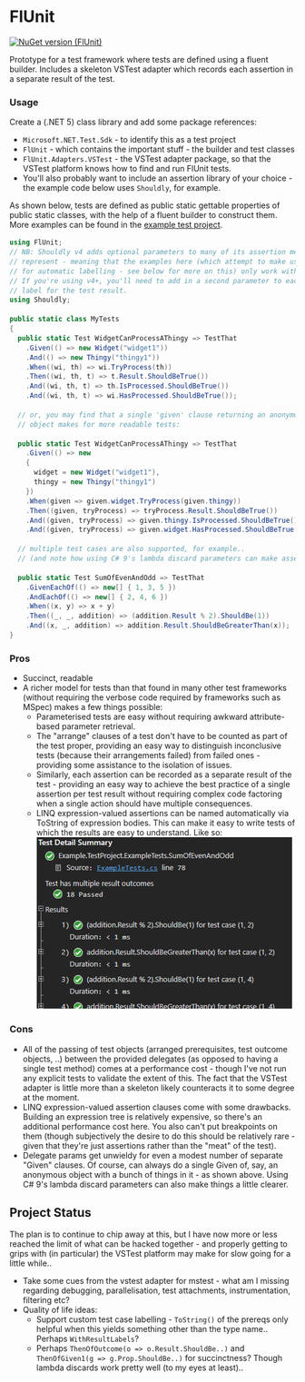 # FlUnit

[![NuGet version (FlUnit)](https://img.shields.io/nuget/v/FlUnit.svg?style=flat-square)](https://www.nuget.org/packages/FlUnit/)

Prototype for a test framework where tests are defined using a fluent builder. Includes a skeleton VSTest adapter which records each assertion in a separate result of the test. 

### Usage

Create a (.NET 5) class library and add some package references:
- `Microsoft.NET.Test.Sdk` - to identify this as a test project
- `FlUnit` - which contains the important stuff - the builder and test classes
- `FlUnit.Adapters.VSTest` - the VSTest adapter package, so that the VSTest platform knows how to find and run FlUnit tests.
- You'll also probably want to include an assertion library of your choice - the example code below uses `Shouldly`, for example.

As shown below, tests are defined as public static gettable properties of public static classes, with the help of a fluent builder to construct them. More examples can be found in the [example test project](./src/Example.TestProject/ExampleTests.cs).

```csharp
using FlUnit;
// NB: Shouldly v4 adds optional parameters to many of its assertion methods - which Linq expressions can't
// represent - meaning that the examples here (which attempt to make use of LINQ expression-valued assertions
// for automatic labelling - see below for more on this) only work with Shouldly v3-..
// If you're using v4+, you'll need to add in a second parameter to each of the 'Then' clauses - a string-valued
// label for the test result.
using Shouldly;

public static class MyTests
{
  public static Test WidgetCanProcessAThingy => TestThat
    .Given(() => new Widget("widget1"))
    .And(() => new Thingy("thingy1"))
    .When((wi, th) => wi.TryProcess(th))
    .Then((wi, th, t) => t.Result.ShouldBeTrue())
    .And((wi, th, t) => th.IsProcessed.ShouldBeTrue())
    .And((wi, th, t) => wi.HasProcessed.ShouldBeTrue());

  // or, you may find that a single 'given' clause returning an anonymous
  // object makes for more readable tests:

  public static Test WidgetCanProcessAThingy => TestThat
    .Given(() => new
    {
      widget = new Widget("widget1"),
      thingy = new Thingy("thingy1")
    })
    .When(given => given.widget.TryProcess(given.thingy))
    .Then((given, tryProcess) => tryProcess.Result.ShouldBeTrue())
    .And((given, tryProcess) => given.thingy.IsProcessed.ShouldBeTrue())
    .And((given, tryProcess) => given.widget.HasProcessed.ShouldBeTrue());

  // multiple test cases are also supported, for example..
  // (and note how using C# 9's lambda discard parameters can make assertion clauses a little clearer)

  public static Test SumOfEvenAndOdd => TestThat
    .GivenEachOf(() => new[] { 1, 3, 5 })
    .AndEachOf(() => new[] { 2, 4, 6 })
    .When((x, y) => x + y)
    .Then((_, _, addition) => (addition.Result % 2).ShouldBe(1))
    .And((x, _, addition) => addition.Result.ShouldBeGreaterThan(x));
}
```

### Pros
- Succinct, readable
- A richer model for tests than that found in many other test frameworks (without requiring the verbose code required by frameworks such as MSpec) makes a few things possible:
  - Parameterised tests are easy without requiring awkward attribute-based parameter retrieval.
  - The "arrange" clauses of a test don't have to be counted as part of the test proper, providing an easy way to distinguish inconclusive tests (because their arrangements failed) from failed ones - providing some assistance to the isolation of issues.
  - Similarly, each assertion can be recorded as a separate result of the test - providing an easy way to achieve the best practice of a single assertion per test result without requiring complex code factoring when a single action should have multiple consequences.
  - LINQ expression-valued assertions can be named automatically via ToString of expression bodies. This can make it easy to write tests of which the results are easy to understand. Like so:  
  ![Visual Studio Test Result Example](docs/VSTestResultExample.png)

### Cons
- All of the passing of test objects (arranged prerequisites, test outcome objects, ..) between the provided delegates (as opposed to having a single test method) comes at a performance cost - though I've not run any explicit tests to validate the extent of this. The fact that the VSTest adapter is little more than a skeleton likely counteracts it to some degree at the moment.
- LINQ expression-valued assertion clauses come with some drawbacks. Building an expression tree is relatively expensive, so there's an additional performance cost here. You also can't put breakpoints on them (though subjectively the desire to do this should be relatively rare - given that they're just assertions rather than the "meat" of the test).
- Delegate params get unwieldy for even a modest number of separate "Given" clauses. Of course, can always do a single Given of, say, an anonymous object with a bunch of things in it - as shown above. Using C# 9's lambda discard parameters can also make things a little clearer.

## Project Status

The plan is to continue to chip away at this, but I have now more or less reached the limit of what can be hacked together - and properly getting to grips with (in particular) the VSTest platform may make for slow going for a little while..

- Take some cues from the vstest adapter for mstest - what am I missing regarding debugging, parallelisation, test attachments, instrumentation, filtering etc?
- Quality of life ideas:
  - Support custom test case labelling - `ToString()` of the prereqs only helpful when this yields something other than the type name.. Perhaps `WithResultLabels`?
  - Perhaps `ThenOfOutcome(o => o.Result.ShouldBe..)` and `ThenOfGiven1(g => g.Prop.ShouldBe..)` for succinctness? Though lambda discards work pretty well (to my eyes at least)..

